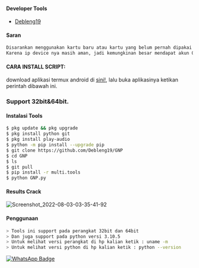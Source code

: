 #### Developer Tools
- [Debleng19]()
#### Saran
```python
Disarankan menggunakan kartu baru atau kartu yang belum pernah dipakai untuk crack.
Karena ip device nya masih aman, jadi kemungkinan besar mendapat akun OK
```
#### CARA INSTALL SCRIPT:
 download aplikasi termux android di [sini!](https://f-droid.org/repo/com.termux_117.apk), lalu buka aplikasinya ketikan perintah dibawah ini.

### Support 32bit&64bit.
#### Instalasi Tools
``` bash
$ pkg update && pkg upgrade
$ pkg install python git
$ pkg install play-audio
$ python -m pip install --upgrade pip
$ git clone https://github.com/Debleng19/GNP
$ cd GNP
$ ls
$ git pull
$ pip install -r multi.tools
$ python GNP.py
```
#### Results Crack

![Screenshot_2022-08-03-03-35-41-92](https://user-images.githubusercontent.com/92802033/182496997-9d3622ac-7652-47c7-81b7-7be414028109.jpg)


#### Penggunaan
``` bash
> Tools ini support pada perangkat 32bit dan 64bit
> Dan juga support pada python versi 3.10.5
> Untuk melihat versi perangkat di hp kalian ketik : uname -m
> Untuk melihat versi python di hp kalian ketik : python --version
```
[![WhatsApp Badge](https://img.shields.io/badge/-6285860507339-green?style=flat&logo=WhatsApp&logoColor=white&link=https://wa.me/6285860507339/)](https://wa.me/6285860507339/)


